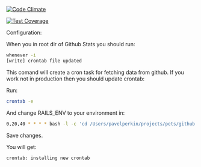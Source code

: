 [![Code Climate](https://codeclimate.com/github/pavelperkin/github_stats/badges/gpa.svg)](https://codeclimate.com/github/pavelperkin/github_stats)

[![Test Coverage](https://codeclimate.com/github/pavelperkin/github_stats/badges/coverage.svg)](https://codeclimate.com/github/pavelperkin/github_stats)

Configuration:

When you in root dir of Github Stats you should run: 
```bash
whenever -i
[write] crontab file updated
```

This comand will create a cron task for fetching data from github.
If you work not in production then you should update crontab:

Run:
```bash
crontab -e
```

And change RAILS_ENV to your environment in:
```bash
0,20,40 * * * * bash -l -c 'cd /Users/pavelperkin/projects/pets/github && RAILS_ENV=production bundle exec rake scrape_github --silent
```

Save changes.

You will get:
```bash
crontab: installing new crontab
```
